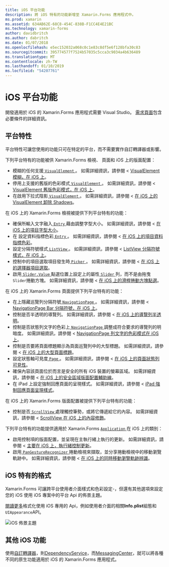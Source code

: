 ```yaml
---
title: iOS 平台功能
description: 將 iOS 特有的功能新增至 Xamarin.Forms 應用程式中。
ms.prod: xamarin
ms.assetid: 634AB62E-68C8-454C-838B-F1CC4E4E21BC
ms.technology: xamarin-forms
author: davidbritch
ms.author: dabritch
ms.date: 01/07/2018
ms.openlocfilehash: e5ec152032a068c0c1e83c8df5e6f128bfa30c83
ms.sourcegitcommit: 395774577f7524b57035c5cca3c9034a4b636489
ms.translationtype: MT
ms.contentlocale: zh-TW
ms.lasthandoff: 01/10/2019
ms.locfileid: "54207761"
---
```

# <a name="ios-platform-features"></a>iOS 平台功能

開發適用於 iOS 的 Xamarin.Forms 應用程式需要 Visual Studio。 [需求頁面](~/xamarin-forms/get-started/installation.md)包含必要條件的詳細資訊。

## <a name="platform-specifics"></a>平台特性

平台特性可讓您使用的功能只可在特定的平台，而不需要實作自訂轉譯器或影響。

下列平台特有的功能被供 Xamarin.Forms 檢視、 頁面和 iOS 上的版面配置：

- 模糊的任何支援[ `VisualElement` ](xref:Xamarin.Forms.VisualElement)。 如需詳細資訊，請參閱 < [VisualElement 模糊，在 iOS 上](visualelement-blur.md)。
- 停用上支援的舊版的色彩模式[ `VisualElement` ](xref:Xamarin.Forms.VisualElement)。 如需詳細資訊，請參閱 < [VisualElement 舊版色彩模式，在 iOS 上](legacy-color-mode.md)。
- 在啟用下拉式陰影[ `VisualElement` ](xref:Xamarin.Forms.VisualElement)。 如需詳細資訊，請參閱 <<c0> [ 在 iOS 上的 VisualElement 卸除 Shadows](visualelement-drop-shadow.md)。

在 iOS 上的 Xamarin.Forms 檢視被提供下列平台特有的功能：

- 確保所輸入文字融入[ `Entry` ](xref:Xamarin.Forms.Entry)藉由調整字型大小。 如需詳細資訊，請參閱 <<c0> [ 在 iOS 上的項目字型大小](entry-font-size.md)。
- 在 設定資料指標色彩[ `Entry` ](xref:Xamarin.Forms.Entry)。 如需詳細資訊，請參閱 <<c0> [ 在 iOS 上的項目資料指標色彩](entry-cursor-color.md)。
- 設定分隔符號樣式[ `ListView` ](xref:Xamarin.Forms.ListView)。 如需詳細資訊，請參閱 < [ListView 分隔符號樣式，在 iOS 上](listview-separator-style.md)。
- 控制中的項目選取項目發生時[ `Picker` ](xref:Xamarin.Forms.Picker)。 如需詳細資訊，請參閱 <<c0> [ 在 iOS 上的選擇器項目選取](picker-selection.md)。
- 啟用[ `Slider.Value` ](xref:Xamarin.Forms.Slider.Value)點選位置上設定上的屬性[ `Slider` ](xref:Xamarin.Forms.Slider)列，而不是由拖曳`Slider`捲動方塊。 如需詳細資訊，請參閱 <<c0> [ 在 iOS 上的滑桿捲動方塊點選](slider-thumb.md)。

在 iOS 上的 Xamarin.Forms 頁面提供下列平台特有的功能：

- 在上隱藏巡覽列分隔符號[ `NavigationPage` ](xref:Xamarin.Forms.NavigationPage)。 如需詳細資訊，請參閱 < [NavigationPage Bar 分隔符號，在 iOS 上](navigation-bar-separator.md)。
- 控制是否半透明的導覽列。 如需詳細資訊，請參閱 <<c0> [ 在 iOS 上的導覽列半透明](navigation-bar-translucent.md)。
- 控制是否狀態列文字的色彩上[ `NavigationPage` ](xref:Xamarin.Forms.NavigationPage)調整成符合要求的導覽列的明暗度。 如需詳細資訊，請參閱 < [NavigationPage 列文字的色彩模式在 iOS 上](status-bar-text-color.md)。
- 控制是否要將頁面標題顯示為頁面巡覽列中的大型標題。 如需詳細資訊，請參閱 <<c0> [ 在 iOS 上的大型頁面標題](page-large-title.md)。
- 設定狀態軸可見度[ `Page` ](xref:Xamarin.Forms.Page)。 如需詳細資訊，請參閱 <<c0> [ 在 iOS 上的頁面狀態列可見性](page-status-bar-visibility.md)。
- 確保內容該頁面位於而言是安全的所有 iOS 裝置的螢幕區域。 如需詳細資訊，請參閱 <<c0> [ 在 iOS 上的安全區域版面配置輔助線](page-safe-area-layout.md)。
- 在 iPad 上設定強制回應頁面的呈現樣式。 如需詳細資訊，請參閱 < [iPad 強制回應頁面呈現樣式](ipad-page-presentation-style.md)。

在 iOS 上的 Xamarin.Forms 版面配置被提供下列平台特有的功能：

- 控制是否[ `ScrollView` ](xref:Xamarin.Forms.ScrollView)處理觸控筆勢，或將它傳遞給它的內容。 如需詳細資訊，請參閱 < [ScrollView 在 iOS 上的內容修飾](scrollview-content-touches.md)。

下列平台特有的功能提供適用於 Xamarin.Forms [ `Application` ](xref:Xamarin.Forms.Application)在 iOS 上的類別：

- 啟用控制項的版面配置，並呈現在主執行緒上執行的更新。 如需詳細資訊，請參閱 <<c0> [ 主要在 iOS 上，執行緒控制更新](main-thread-updates-ui.md)。
- 啟用[ `PanGestureRecognizer` ](xref:Xamarin.Forms.PanGestureRecognizer)捲動檢視來擷取，並分享捲動檢視中的移動瀏覽軌跡中。 如需詳細資訊，請參閱 <<c0> [ 在 iOS 上的同時移動瀏覽軌跡辨識](application-pan-gesture.md)。

## <a name="ios-specific-formatting"></a>iOS 特有的格式

Xamarin.Forms 可讓跨平台使用者介面樣式和色彩設定-，但還有其他選項來設定您的 iOS 使用 iOS 專案中的平台 Api 的佈景主題。

[閱讀更多](formatting.md)格式化使用 iOS 專用的 Api，例如使用者介面的相關**Info.plist**組態和`UIAppearance`API。

![](images/status-white-sml.png "iOS 佈景主題")

## <a name="other-ios-features"></a>其他 iOS 功能

使用[自訂轉譯器](~/xamarin-forms/app-fundamentals/custom-renderer/index.md)，則[DependencyService](~/xamarin-forms/app-fundamentals/dependency-service/index.md)，而[MessagingCenter](~/xamarin-forms/app-fundamentals/messaging-center.md)，就可以將各種不同的原生功能適用於 iOS 的 Xamarin.Forms 應用程式。
